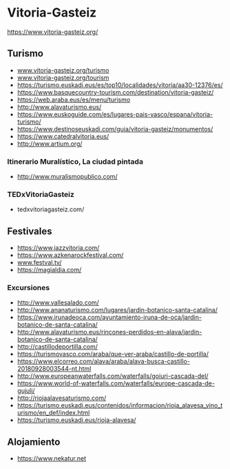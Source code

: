 # Vitoria-Gasteiz
https://www.vitoria-gasteiz.org/

## Turismo
* www.vitoria-gasteiz.org/turismo
* www.vitoria-gasteiz.org/tourism
* https://turismo.euskadi.eus/es/top10/localidades/vitoria/aa30-12376/es/
* https://www.basquecountry-tourism.com/destination/vitoria-gasteiz/
* https://web.araba.eus/es/menu/turismo
* http://www.alavaturismo.eus/
* https://www.euskoguide.com/es/lugares-pais-vasco/espana/vitoria-turismo/
* https://www.destinoseuskadi.com/guia/vitoria-gasteiz/monumentos/
* https://www.catedralvitoria.eus/
* http://www.artium.org/

### Itinerario Muralístico, La ciudad pintada
* http://www.muralismopublico.com/

### TEDxVitoriaGasteiz 
* tedxvitoriagasteiz.com/

## Festivales
* https://www.jazzvitoria.com/
* https://www.azkenarockfestival.com/
* www.festval.tv/
* https://magialdia.com/

### Excursiones
* http://www.vallesalado.com/
* http://www.ananaturismo.com/lugares/jardin-botanico-santa-catalina/
* https://www.irunadeoca.com/ayuntamiento-iruna-de-oca/jardin-botanico-de-santa-catalina/
* http://www.alavaturismo.eus/rincones-perdidos-en-alava/jardin-botanico-de-santa-catalina/
* http://castillodeportilla.com/
* https://turismovasco.com/araba/que-ver-araba/castillo-de-portilla/
* https://www.elcorreo.com/alava/araba/alava-busca-castillo-20180928003544-nt.html
* http://www.europeanwaterfalls.com/waterfalls/goiuri-cascada-del/
* https://www.world-of-waterfalls.com/waterfalls/europe-cascada-de-gujuli/
* http://riojaalavesaturismo.com/
* https://turismo.euskadi.eus/contenidos/informacion/rioja_alavesa_vino_turismo/en_def/index.html
* https://turismo.euskadi.eus/rioja-alavesa/

## Alojamiento 
* https://www.nekatur.net
